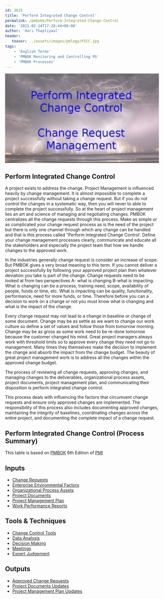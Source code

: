 ```yaml
---
id: 3035   
title: 'Perform Integrated Change Control'
permalink: /pmbok6/Perform-Integrated-Change-Control
date: '2021-02-14T17:28:44+00:00'
author: 'Hari Thapliyaal'
header:
   teaser: ../assets/images/pmlogy/PICC.jpg
tags:
    - 'English Terms'
    - 'PMBOK Monitoring and Controlling PG'
    - 'PMBOK Processes'
---
```


![](../assets/images/pmlogy/PICC.jpg)

## Perform Integrated Change Control

A project exists to address the change. Project Management is influenced heavily by change management. It is almost impossible to complete a project successfully without taking a change request. But if you do not control the changes in a systematic way, then you will never to able to complete the project successfully. So at the heart of project management lies an art and science of managing and negotiating changes. PMBOK centralizes all the change requests through this process. Make as simple or as complicated your change request process as is the need of the project but there is only one channel through which any change can be handled and that is this process called “Perform Integrated Change Control’. Define your change management processes clearly, communicate and educate all the stakeholders and especially the project team that how we handle changes to the approved work.

In the industries generally change request is consider an increase of scope. But PMBOK gives a very broad meaning to this term. If you cannot deliver a project successfully by following your approved project plan then whatever deviation you take is part of the change. Change requests need to be looked at from two perspectives A- what is changing B-what is impacting. What is changing can be a process, training need, scope, availability of people, funds or time, etc. What is impacting can be quality, functionality, performance, need for more funds, or time. Therefore before you can a decision to work on a change or not you must know what is changing and what is the impact of the change.

Every change request may not lead to a change in baseline or change of some document. Change may be as settle as we want to change our work culture so define a set of values and follow those from tomorrow morning. Change may be as gross as some work need to be re-done tomorrow because the customer changed his mind. Great project managers always work with threshold limits so to approve every change they need not go to management. Many times they themselves make the decision to implement the change and absorb the impact from the change budget. The beauty of great project management work is to address all the changes within the approved change budget.

The process of reviewing all change requests, approving changes, and managing changes to the deliverables, organizational process assets, project documents, project management plan, and communicating their disposition is perform integrated change control.

This process deals with influencing the factors that circumvent change requests and ensure only approved changes are implemented. The responsibility of this process also includes documenting approved changes, maintaining the integrity of baselines, coordinating changes across the entire project, and documenting the complete impact of a change request.

## Perform Integrated Change Control (Process Summary)

This table is based on [PMBOK](https://www.pmi.org/pmbok-guide-standards) 6th Edition of [PMI](https://www.pmi.org)

## **Inputs**

- [Change Requests](/pmbok6/change-requests)
- [Enterprise Environmental Factors](/pmbok6/enterprise-environmental-factors)
- [Organizational Process Assets](/pmbok6/organizational-process-assets)
- [Project Documents](/pmbok6/project-documents)
- [Project Management Plan](/pmbok6/project-management-plan)
- [Work Performance Reports](/pmbok6/work-performance-reports)

## **Tools &amp; Techniques**

- [Change Control Tools](/pmbok6/change-control-tools)
- [Data Analysis](/pmbok6/data-analysis)
- [Decision Making](/pmbok6/decision-making)
- [Meetings](/pmbok6/meetings)
- [Expert Judgement](/pmbok6/expert-judgement)

## **Outputs**

- [Approved Change Requests](/pmbok6/approved-change-requests)
- [Project Documents Updates](/pmbok6/project-documents-updates)
- [Project Management Plan Updates](/pmbok6/project-management-plan-updates)
